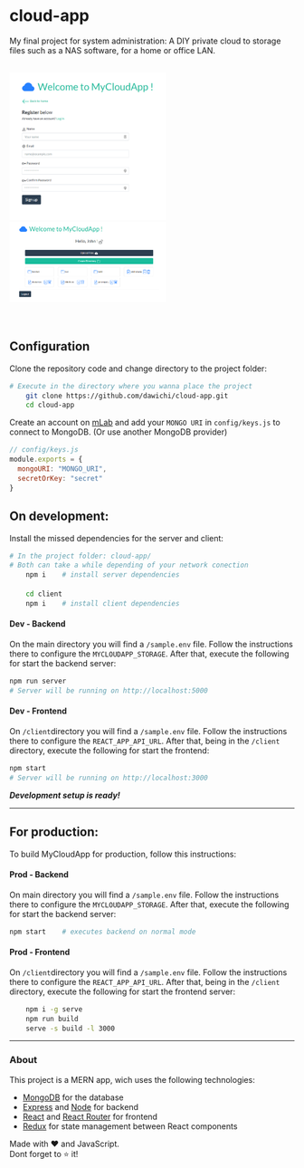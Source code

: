 # cloud-app

My final project for system administration: A DIY private cloud to storage files such as a NAS software, for a home or office LAN.

<br/>
<img src="./sample1.png" alt="app image" width="55%"/>
<img src="./sample2.png" alt="app image" width="55%"/>
<br/><br/><br/>

## Configuration

Clone the repository code and change directory to the project folder:
```bash
# Execute in the directory where you wanna place the project
	git clone https://github.com/dawichi/cloud-app.git
	cd cloud-app
```

Create an account on [mLab](http://mlab.com) and add your `MONGO URI` in `config/keys.js` to connect to MongoDB. (Or use another MongoDB provider)

```javascript
// config/keys.js
module.exports = {
  mongoURI: "MONGO_URI",
  secretOrKey: "secret"
}
```


## On development:

Install the missed dependencies for the server and client:
```bash
# In the project folder: cloud-app/
# Both can take a while depending of your network conection
	npm i    # install server dependencies
	
	cd client
	npm i    # install client dependencies
```


#### Dev - Backend

On the main directory you will find a `/sample.env` file. Follow the instructions there to configure the `MYCLOUDAPP_STORAGE`. After that, execute the following for start the backend server:

```bash
npm run server
# Server will be running on http://localhost:5000
```


#### Dev - Frontend

On `/client`directory you will find a `/sample.env` file. Follow the instructions there to configure the `REACT_APP_API_URL`. After that, being in the `/client` directory, execute the following for start the frontend:

```bash
npm start
# Server will be running on http://localhost:3000
```

***Development setup is ready!***

---


## For production:

To build MyCloudApp for production, follow this instructions:



#### Prod - Backend

On main directory you will find a `/sample.env` file. Follow the instructions there to configure the `MYCLOUDAPP_STORAGE`. After that, execute the following for start the backend server:

```bash
npm start    # executes backend on normal mode
```



#### Prod - Frontend

On `/client`directory you will find a `/sample.env` file. Follow the instructions there to configure the `REACT_APP_API_URL`. After that, being in the `/client` directory, execute the following for start the frontend server:

```bash
	npm i -g serve
	npm run build
	serve -s build -l 3000 
```

---


### About 

This project is a MERN app, wich uses the following technologies:

- [MongoDB](https://www.mongodb.com/) for the database
- [Express](http://expressjs.com/) and [Node](https://nodejs.org/en/) for backend
- [React](https://reactjs.org) and [React Router](https://reacttraining.com/react-router/) for frontend
- [Redux](https://redux.js.org/basics/usagewithreact) for state management between React components


Made with ♥ and JavaScript.  
Dont forget to ⭐ it!
